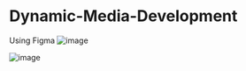 # Dynamic-Media-Development
Using Figma
![image](https://github.com/user-attachments/assets/7afa361d-3907-4120-88f2-4b593e6fe5f0)

![image](https://github.com/user-attachments/assets/8487779b-35bd-425a-a7d0-ec3e6f6cf4df)
